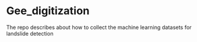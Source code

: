 # Gee_digitization
The repo describes about how to collect the machine learning datasets for landslide detection
